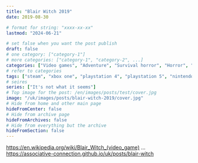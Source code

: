 ```yaml
---
title: "Blair Witch 2019"
date: 2019-08-30

# format for string: "xxxx-xx-xx"
lastmod: "2024-06-21"

# set false when you want the post publish
draft: false
# one category: ["category-1"]
# more categories: ["category-1", "category-2", ...]
categories: ["Video games", "Adventure", "Survival horror", "Horror", "Found footage"]
# refer to categories
tags: ["steam", "xbox one", "playstation 4", "playstation 5", "nintendo switch", "vr", "bloober team", "mystic", "folklore"]
# seires
series: ["It's not what it seems"]
# Top image for the post: /en/images/posts/test/cover.jpg
image: "/uk/images/posts/blair-witch-2019/cover.jpg"
# Hide from home and other main page
hideFromCenter: false
# Hide from archive page
hideFromArchives: false
# Hide from everything but the archive
hideFromSection: false
---
```

https://en.wikipedia.org/wiki/Blair_Witch_(video_game)
...
https://associative-connection.github.io/uk/posts/blair-witch
<!--more-->